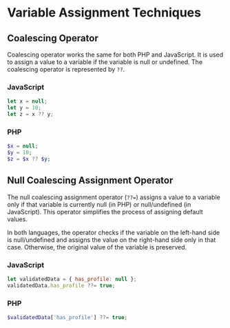 # Variable Assignment Techniques


## Coalescing Operator

Coalescing operator works the same for both PHP and JavaScript. It is used to assign a value to a
variable if the variable is null or undefined. The coalescing operator is represented by `??`.

### JavaScript
    
```javascript
let x = null;
let y = 10;
let z = x ?? y;
```

### PHP

```php +torchlight-php
$x = null;
$y = 10;
$z = $x ?? $y;
```

## Null Coalescing Assignment Operator

The null coalescing assignment operator (`??=`) assigns a value to a variable only if that variable
is currently null (in PHP) or null/undefined (in JavaScript). This operator simplifies the process
of assigning default values.

In both languages, the operator checks if the variable on the left-hand side is null/undefined and
assigns the value on the right-hand side only in that case. Otherwise, the original value of the
variable is preserved.

### JavaScript

```javascript
let validatedData = { has_profile: null };
validatedData.has_profile ??= true;
```

### PHP

```php +torchlight-php
$validatedData['has_profile'] ??= true;
```
